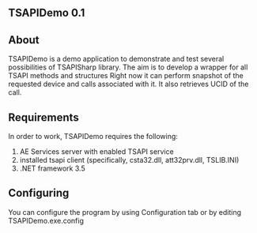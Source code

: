 ## TSAPIDemo 0.1

## About
TSAPIDemo is a demo application to demonstrate and test several possibilities of TSAPISharp library.
The aim is to develop a wrapper for all TSAPI methods and structures
Right now it can perform snapshot of the requested device and calls associated with it.
It also retrieves UCID of the call.

## Requirements
In order to work, TSAPIDemo requires the following:
1)  AE Services server with enabled TSAPI service
2)  installed tsapi client (specifically, csta32.dll, att32prv.dll, TSLIB.INI)
3)  .NET framework 3.5

## Configuring
You can configure the program by using Configuration tab or by editing TSAPIDemo.exe.config
